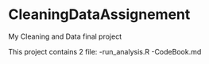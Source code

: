 # CleaningDataAssignement
My Cleaning and Data final project

This project contains 2 file:
-run_analysis.R
-CodeBook.md
